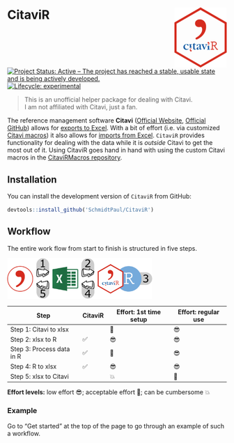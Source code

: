 
# CitaviR <img src='man/figures/logo.png' align="right" height="138" />

<!-- badges: start -->

[![Project Status: Active – The project has reached a stable, usable
state and is being actively
developed.](https://www.repostatus.org/badges/latest/active.svg)](https://www.repostatus.org/#active)
[![Lifecycle:
experimental](https://lifecycle.r-lib.org/articles/figures/lifecycle-experimental.svg)](https://www.tidyverse.org/lifecycle/#experimental)
<!-- [![Travis build status](https://travis-ci.com/SchmidtPaul/CitaviR.svg?branch=master)](https://travis-ci.com/SchmidtPaul/CitaviR) -->
<!-- [![AppVeyor build status](https://ci.appveyor.com/api/projects/status/github/SchmidtPaul/CitaviR?branch=master&svg=true)](https://ci.appveyor.com/project/SchmidtPaul/CitaviR) -->
<!-- badges: end -->

> This is an unofficial helper package for dealing with Citavi. </br> I
> am not affiliated with Citavi, just a fan.

The reference management software **Citavi** ([Official
Website](https://www.citavi.com/de), [Official
GitHub](https://github.com/Citavi)) allows for [exports to
Excel](https://www1.citavi.com/sub/manual6/en/index.html?exporting_to_excel.html).
With a bit of effort (i.e. via customized [Citavi
macros](https://www1.citavi.com/sub/manual6/en/index.html?add_on_display_macros.html))
it also allows for [imports from
Excel](https://github.com/Citavi/Macros/blob/master/CIM%20Import/CIM007%20Import%20arbitrary%20data%20from%20Microsoft%20Excel%20into%20custom%20fields%20of%20existing%20references%20by%20short%20title/readme.de.md).
`CitaviR` provides functionality for dealing with the data while it is
*outside* Citavi to get the most out of it. Using CitaviR goes hand in
hand with using the custom Citavi macros in the [CitaviRMacros
repository](https://github.com/SchmidtPaul/CitaviRMacros).

## Installation

You can install the development version of `CitaviR` from GitHub:

``` r
devtools::install_github('SchmidtPaul/CitaviR')
```

## Workflow

The entire work flow from start to finish is structured in five steps.

<img src="man/figures/Workflow.png" width="66%" />

| Step                      | CitaviR | Effort: 1st time setup | Effort: regular use |
| ------------------------- | ------- | ---------------------- | ------------------- |
| Step 1: Citavi to xlsx    |         | 🙂                      | 😎                   |
| Step 2: xlsx to R         | ✅       | 😎                      | 😎                   |
| Step 3: Process data in R | ✅       | 🙂                      | 😎                   |
| Step 4: R to xlsx         | ✅       | 😎                      | 😎                   |
| Step 5: xlsx to Citavi    |         | 💥                      | 🙂                   |

**Effort levels:** low effort 😎; acceptable effort 🙂; can be cumbersome
💥

### Example

Go to “Get started” at the top of the page to go through an example of
such a workflow.
